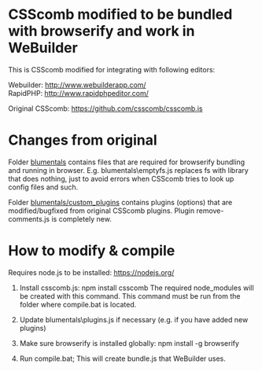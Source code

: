 CSScomb modified to be bundled with browserify and work in WeBuilder
====================================================================

This is CSScomb modified for integrating with following editors:

Webuilder: http://www.webuilderapp.com/ <br>
RapidPHP: http://www.rapidphpeditor.com/

Original CSScomb: https://github.com/csscomb/csscomb.js

Changes from original
=====================

Folder [blumentals](blumentals/) contains files that are required for browserify bundling and running in browser. E.g. blumentals\emptyfs.js replaces fs with library that does nothing, just to avoid errors when CSScomb tries to look up config files and such.

Folder [blumentals/custom_plugins](blumentals/custom_plugins/) contains plugins (options) that are modified/bugfixed from original CSScomb plugins. Plugin remove-comments.js is completely new.

How to modify & compile
=======================

Requires node.js to be installed: https://nodejs.org/

1) Install csscomb.js: npm install csscomb
   The required node_modules will be created with this command.
   This command must be run from the folder where compile.bat is located.

2) Update blumentals\plugins.js if necessary (e.g. if you have added new plugins)

3) Make sure browserify is installed globally: npm install -g browserify

4) Run compile.bat; This will create bundle.js that WeBuilder uses.
